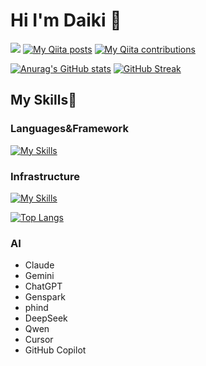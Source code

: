# Hi I'm Daiki 👋 
![](https://komarev.com/ghpvc/?username=miuradaiki)
[![My Qiita posts](https://qiita-badge.apiapi.app/s/miu-P/posts.svg)](http://qiita.com/miu-P)
[![My Qiita contributions](https://qiita-badge.apiapi.app/s/miu-P/contributions.svg)](http://qiita.com/miu-P)

[![Anurag's GitHub stats](https://github-readme-stats.vercel.app/api?username=miuradaiki)](https://github.com/anuraghazra/github-readme-stats)
[![GitHub Streak](https://streak-stats.demolab.com/?user=miuradaiki)](https://git.io/streak-stats)

## My Skills💪
### Languages&Framework
[![My Skills](https://skillicons.dev/icons?i=js,html,css,docker,nuxtjs,rails,ruby,ts,vue&perline=6)](https://skillicons.dev)

### Infrastructure
[![My Skills](https://skillicons.dev/icons?i=aws,azure,terraform)](https://skillicons.dev)

[![Top Langs](https://github-readme-stats.vercel.app/api/top-langs/?username=miuradaiki&layout=compact)](https://github.com/anuraghazra/github-readme-stats)

### AI
- Claude
- Gemini
- ChatGPT
- Genspark
- phind
- DeepSeek
- Qwen
- Cursor
- GitHub Copilot
